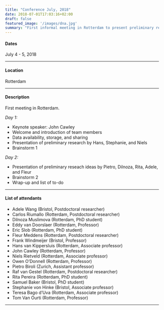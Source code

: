 ```yaml
---
title: "Conference July, 2018"
date: 2018-07-01T17:03:16+02:00
draft: false
featured_image: '/images/dna.jpg'
summary: "First informal meeting in Rotterdam to present preliminary research ideas and brainstorming"
---
```


#### Dates
July 4 - 5, 2018
_____

#### Location
Rotterdam
_____

#### Description
First meeting in Rotterdam. 

_Day 1:_
 
* Keynote speaker: John Cawley 
* Welcome and introduction of team members
* Data availability, storage, and sharing
* Presentation of preliminary research by Hans, Stephanie, and Niels
* Brainstorm 1

_Day 2:_

* Presentation of preliminary reseach ideas by Pietro, Dilnoza, Rita, Adele, and Fleur
* Brainstorm 2
* Wrap-up and list of to-do

_____

#### List of attendants
* Adele Wang (Bristol, Postdoctoral researcher)
* Carlos Riumallo (Rotterdam, Postdoctoral researcher)
* Dilnoza Muslimova (Rotterdam, PhD student)
* Eddy van Doorslaer (Rotterdam, Professor)
* Eric Slob (Rotterdam, PhD student)
* Fleur Meddens (Rotterdam, Postdoctoral researcher)
* Frank Windmeijer (Bristol, Professor)
* Hans van Kippersluis (Rotterdam, Associate professor)
* John Cawley (Rotterdam, Professor)
* Niels Rietveld (Rotterdam, Associate professor)
* Owen O’Donnell (Rotterdam, Professor)
* Pietro Biroli (Zurich, Assistant professor)
* Raf van Gestel (Rotterdam, Postdoctoral researcher)
* Rita Pereira (Rotterdam, PhD student)
* Samuel Baker (Bristol, PhD student)
* Stephanie von Hinke (Bristol, Associate professor)
* Teresa Bago d’Uva (Rotterdam, Associate professor)
* Tom Van Ourti (Rotterdam, Professor)

_____

